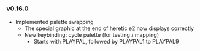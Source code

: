 ### v0.16.0
- Implemented palette swapping
  - The special graphic at the end of heretic e2 now displays correctly
  - New keybinding: cycle palette (for testing / mapping)
    - Starts with PLAYPAL, followed by PLAYPAL1 to PLAYPAL9
